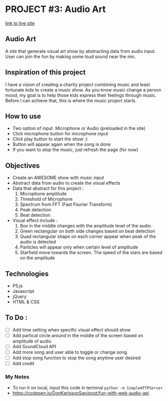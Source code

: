# PROJECT #3: Audio Art
[link to live site](https://www.sherinefoo.com/audio_art2/)

## Audio Art
A site that generate visual art show by abstracting data from audio input. User can join the fun by making some loud sound near the mic.

## Inspiration of this project
I have a vision of creating a charity project combining music and least fortunate kids to create a music show. As you know music change a person mood, my goal is to help those kids express their feelings through music. Before I can achieve that, this is where the music project starts.

## How to use
* Two option of input. Microphone or Audio (preloaded in the site)
* Click microphone button for microphone input
* Click play button to start the show :)
* Button will appear again when the song is done
* If you want to stop the music, just refresh the page (for now)


## Objectives
* Create an AWESOME show with music input
* Abstract data from audio to create the visual effects
* Data that abstract for this project :
    1. Microphone amplitude
    2. Threshold of Microphone
    3. Spectrum from FFT (Fast Fourier Transform)
    4. Peak detection
    5. Beat detection
* Visual effect include :
    1. Box in the middle changes with the amplitude level of the audio
    2. Green rectangular on both side changes based on beat detection
    3. Quad rectangular shape on each corner appear when peak of the audio is detected
    4. Particles will appear only when certain level of amplitude
    5. Starfield move towards the screen. The speed of the stars are based on the amplitude

## Technologies
* P5.js
* Javascript
* jQuery
* HTML & CSS

## To Do :
- [ ] Add time setting when specific visual effect should show
- [ ] Add partical circle around in the middle of the screen based on amplitude of audio
- [ ] Add SoundCloud API
- [ ] Add more song and user able to toggle or change song
- [ ] Add stop song function to stop the song anytime user desired
- [ ] Add credit

### My Notes
* To run it on local, input this code in terminal `python -m SimpleHTTPServer`
* https://codepen.io/DonKarlssonSan/post/fun-with-web-audio-api

